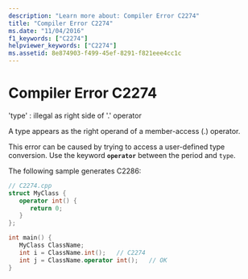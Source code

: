 ```yaml
---
description: "Learn more about: Compiler Error C2274"
title: "Compiler Error C2274"
ms.date: "11/04/2016"
f1_keywords: ["C2274"]
helpviewer_keywords: ["C2274"]
ms.assetid: 8e874903-f499-45ef-8291-f821eee4cc1c
---
```

# Compiler Error C2274

'type' : illegal as right side of '.' operator

A type appears as the right operand of a member-access (.) operator.

This error can be caused by trying to access a user-defined type conversion. Use the keyword **`operator`** between the period and `type`.

The following sample generates C2286:

```cpp
// C2274.cpp
struct MyClass {
   operator int() {
      return 0;
   }
};

int main() {
   MyClass ClassName;
   int i = ClassName.int();   // C2274
   int j = ClassName.operator int();   // OK
}
```

